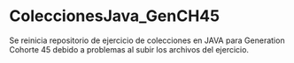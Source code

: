 # ColeccionesJava_GenCH45
Se reinicia repositorio de ejercicio de colecciones en JAVA para Generation Cohorte 45 debido a problemas al subir los archivos del ejercicio.
